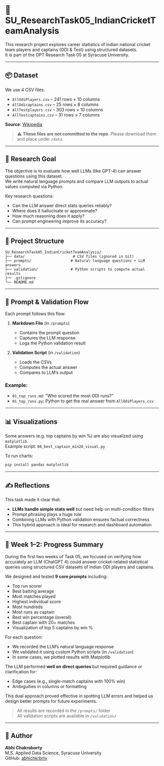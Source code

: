 # 🏏 SU_ResearchTask05_IndianCricketTeamAnalysis

This research project explores career statistics of Indian national cricket team players and captains (ODI & Test) using structured datasets.  
It is part of the OPT Research Task 05 at Syracuse University.

---

## 📦 Dataset

We use 4 CSV files:
- `AllOdiPlayers.csv` – 241 rows × 10 columns  
- `AllOdicaptains.csv` – 25 rows × 8 columns  
- `AllTestplayers.csv` – 303 rows × 10 columns  
- `AllTestcaptains.csv` – 31 rows × 7 columns  

**Source**: [Wikipedia](https://en.wikipedia.org/)

> ⚠️ **These files are not committed to the repo**. Please download them and place under `/data`.

---

## 🧠 Research Goal

The objective is to evaluate how well LLMs (like GPT-4) can answer questions using this dataset.  
We write natural language prompts and compare LLM outputs to actual values computed via Python.

Key research questions:
- Can the LLM answer direct stats queries reliably?
- Where does it hallucinate or approximate?
- How much reasoning does it apply?
- Can prompt engineering improve its accuracy?

---

## 📂 Project Structure

```
SU_ResearchTask05_IndianCricketTeamAnalysis/
├── data/                      # CSV files (ignored in Git)
├── prompts/                  # Natural language questions + LLM answers
├── validation/               # Python scripts to compute actual results
├── .gitignore
└── README.md
```

---

## 💬 Prompt & Validation Flow

Each prompt follows this flow:

1. **Markdown File** (in `/prompts`)  
   - Contains the prompt question  
   - Captures the LLM response  
   - Logs the Python validation result

2. **Validation Script** (in `/validation`)  
   - Loads the CSVs  
   - Computes the actual answer  
   - Compares to LLM’s output

### Example:
- `01_top_runs.md`: "Who scored the most ODI runs?"
- `01_top_runs.py`: Python to get the real answer from `AllOdiPlayers.csv`

---

## 📊 Visualizations

Some answers (e.g. top captains by win %) are also visualized using `matplotlib`.  
Example script: `08_best_captain_min20_visual.py`

To run charts:

```bash
pip install pandas matplotlib
```

---

## ✍️ Reflections

This task made it clear that:
- **LLMs handle simple stats well** but need help on multi-condition filters
- Prompt phrasing plays a huge role
- Combining LLMs with Python validation ensures factual correctness
- This hybrid approach is ideal for research and dashboard automation

---

## 🔄 Week 1–2: Progress Summary

During the first two weeks of Task 05, we focused on verifying how accurately an LLM (ChatGPT 4) could answer cricket-related statistical queries using structured CSV datasets of Indian ODI players and captains.

We designed and tested **9 core prompts** including:

- Top run scorer  
- Best batting average  
- Most matches played  
- Highest individual score  
- Most hundreds  
- Most runs as captain  
- Best win percentage (overall)  
- Best captain with 20+ matches  
- Visualization of top 5 captains by win %

For each question:
- We recorded the LLM’s natural language response
- We validated it using custom Python scripts (in `/validation`)
- In some cases, we plotted results with Matplotlib

The LLM performed **well on direct queries** but required guidance or clarification for:
- Edge cases (e.g., single-match captains with 100% win)
- Ambiguities in columns or formatting

This dual approach proved effective in spotting LLM errors and helped us design better prompts for future experiments.

> All results are recorded in the `/prompts/` folder  
> All validation scripts are available in `/validation/`

---

## 📌 Author

**Abhi Chakraborty**  
M.S. Applied Data Science, Syracuse University  
GitHub: [abhichkrbrty](https://github.com/abhichkrbrty/SU_ResearchTask05_IndianCricketTeamAnalysis)
